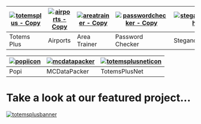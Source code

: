 | [![totemsplus - Copy](https://user-images.githubusercontent.com/67003539/181241302-84971b1d-79d6-4521-98c9-1aa833037e6b.png)](https://github.com/The-Iceburg/TotemsPlus) | [![airports - Copy](https://user-images.githubusercontent.com/67003539/181241372-2044569a-9fae-4413-a4c5-a52c67b2795c.png)](https://github.com/The-Iceburg/Airports) | [![areatrainer - Copy](https://user-images.githubusercontent.com/67003539/181241405-9a9c9efa-168a-49b2-bdf8-de89ca90a0a8.png)](https://github.com/The-Iceburg/Area-Trainer) | [![passwordchecker - Copy](https://user-images.githubusercontent.com/67003539/181241457-676b46f5-3f3d-4522-a70a-34a9545f744b.png)](https://github.com/The-Iceburg/Password-Checker) | [![steganography](https://user-images.githubusercontent.com/67003539/181245557-52acd31b-6500-48a1-8846-5b477a9353ab.png)](https://github.com/The-Iceburg/Steganography) | [![dotgithub](https://user-images.githubusercontent.com/67003539/181246538-8cd5f43a-24de-48ce-8451-4cd2d8744eb4.png)](https://github.com/The-Iceburg/.github) | [![lifeguard](https://user-images.githubusercontent.com/67003539/196786827-133c0b1e-42fe-453e-aa73-cef9eb2f254d.png)](https://github.com/The-Iceburg/Lifesaving-Competition-Calculator) | [![portfoliosicon](https://user-images.githubusercontent.com/67003539/196788798-533573f1-e2ee-466e-8df9-da567d3fee00.png)](https://github.com/The-Iceburg/Portfolio) |
| ----------- | -------- | ------------ | ---------------- | ------------- | ------- | ---- | --------- |
| Totems Plus | Airports | Area Trainer | Password Checker | Steganography | .github | LSCC | Portfolio |

| [![popiicon](https://user-images.githubusercontent.com/67003539/196790518-ba16148b-fffd-4ee3-a542-9cc7a7c99ad4.png)](https://github.com/The-Iceburg/Popi) | [![mcdatapacker](https://user-images.githubusercontent.com/67003539/212380133-240db0de-97be-458d-9279-4bd23d97278e.png)](https://github.com/The-Iceburg/MCDataPacker) | [![totemsplusneticon](https://user-images.githubusercontent.com/67003539/212381542-3df4bc57-5376-4bd0-852f-2139d0fff563.png)](https://github.com/The-Iceburg/TotemsPlusNet)
| ---- | ------------ | ------------- |
| Popi | MCDataPacker | TotemsPlusNet |

# Take a look at our featured project...

[![totemsplusbanner](https://github.com/The-Iceburg/.github/assets/67003539/6b0a5570-44b6-44b1-a828-f61a27148e32)](https://github.com/The-Iceburg/TotemsPlus)
